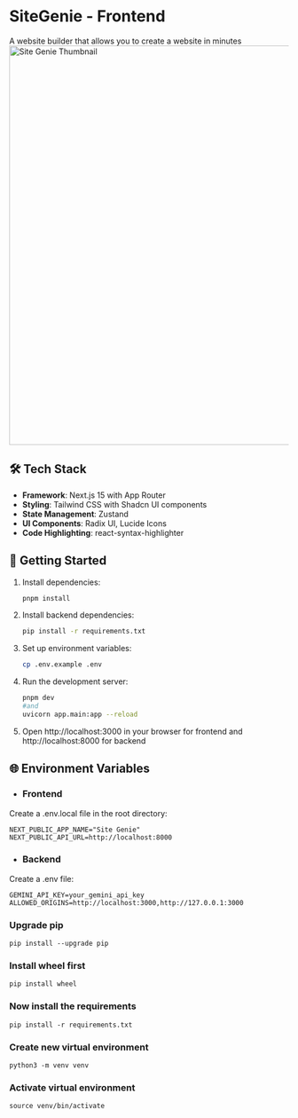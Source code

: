 # SiteGenie - Frontend

A website builder that allows you to create a website in minutes
<img width="1280" height="720" alt="Site Genie Thumbnail" src="https://github.com/user-attachments/assets/d2e26583-dc12-44ca-82d8-3c98c1e111ff" />


## 🛠️ Tech Stack

- **Framework**: Next.js 15 with App Router
- **Styling**: Tailwind CSS with Shadcn UI components
- **State Management**: Zustand
- **UI Components**: Radix UI, Lucide Icons
- **Code Highlighting**: react-syntax-highlighter


## 🚀 Getting Started

1. Install dependencies:
    ```bash
    pnpm install
    ```

2. Install backend dependencies:
    ```bash
    pip install -r requirements.txt
    ```

3. Set up environment variables:
    ```bash
    cp .env.example .env
    ```

4. Run the development server:
    ```bash
    pnpm dev
    #and
    uvicorn app.main:app --reload
    ```

5. Open http://localhost:3000 in your browser for frontend and http://localhost:8000 for backend


## 🌐 Environment Variables

- ### Frontend

Create a .env.local file in the root directory:

```env
NEXT_PUBLIC_APP_NAME="Site Genie"
NEXT_PUBLIC_API_URL=http://localhost:8000
```

- ###  Backend

Create a .env file:
```env
GEMINI_API_KEY=your_gemini_api_key
ALLOWED_ORIGINS=http://localhost:3000,http://127.0.0.1:3000
```

### Upgrade pip
```
pip install --upgrade pip
```

### Install wheel first
```
pip install wheel
```

### Now install the requirements
```
pip install -r requirements.txt
```


### Create new virtual environment
```
python3 -m venv venv
```

### Activate virtual environment
```
source venv/bin/activate
```

